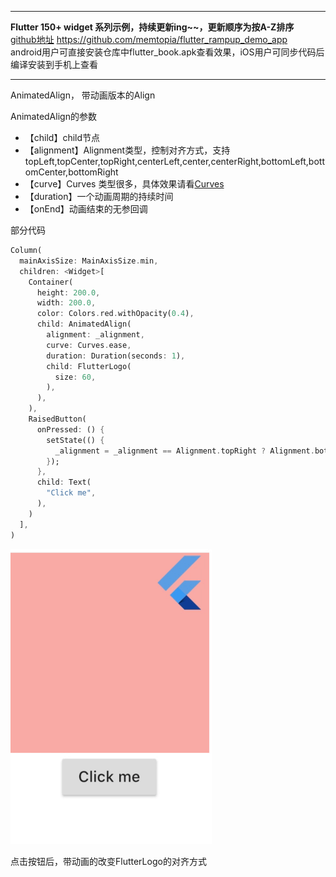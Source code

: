 

---
**Flutter 150+ widget 系列示例，持续更新ing~~，更新顺序为按A-Z排序**<br>
[github地址](https://github.com/memtopia/flutter_rampup_demo_app) https://github.com/memtopia/flutter_rampup_demo_app<br>
android用户可直接安装仓库中flutter_book.apk查看效果，iOS用户可同步代码后编译安装到手机上查看

---


AnimatedAlign， 带动画版本的Align<br>

AnimatedAlign的参数
* 【child】child节点
* 【alignment】Alignment类型，控制对齐方式，支持topLeft,topCenter,topRight,centerLeft,center,centerRight,bottomLeft,bottomCenter,bottomRight
* 【curve】Curves 类型很多，具体效果请看[Curves](https://api.flutter-io.cn/flutter/animation/Curves-class.html)
* 【duration】一个动画周期的持续时间
* 【onEnd】动画结束的无参回调

部分代码

```dart
Column(
  mainAxisSize: MainAxisSize.min,
  children: <Widget>[
    Container(
      height: 200.0,
      width: 200.0,
      color: Colors.red.withOpacity(0.4),
      child: AnimatedAlign(
        alignment: _alignment,
        curve: Curves.ease,
        duration: Duration(seconds: 1),
        child: FlutterLogo(
          size: 60,
        ),
      ),
    ),
    RaisedButton(
      onPressed: () {
        setState(() {
          _alignment = _alignment == Alignment.topRight ? Alignment.bottomLeft : Alignment.topRight;
        });
      },
      child: Text(
        "Click me",
      ),
    )
  ],
)

```
![Align](https://github.com/memtopia/flutter_rampup/raw/master/images/AnimatedAlign.gif)


点击按钮后，带动画的改变FlutterLogo的对齐方式
